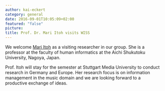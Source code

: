```yaml
---
author: kai-eckert
category: general
date: 2016-09-01T10:05:09+02:00
featured: "false"
picture:
title: Prof. Dr. Mari Itoh visits WISS
---
```

We welcome [Mari Itoh](/people/mari-itoh) as a visiting researcher in our group. She is a professor at the faculty of human informatics at the Aichi Shukutoku University, Nagoya, Japan.
<!--more-->
Prof. Itoh will stay for the semester at Stuttgart Media University to conduct research in Germany and Europe. Her research focus is on information management in the music domain and we are looking forward to a productive exchange of ideas.
